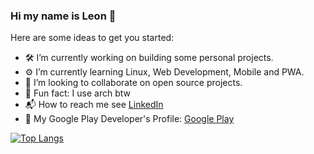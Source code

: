 ### Hi my name is Leon 👋

Here are some ideas to get you started:

- :hammer_and_wrench: I’m currently working on building some personal projects.
- :gear: I’m currently learning Linux, Web Development, Mobile and PWA.
- :water_buffalo: I’m looking to collaborate on open source projects.
- :penguin: Fun fact: I use arch btw
- :mailbox_with_mail: How to reach me see [LinkedIn](https://www.linkedin.com/in/leonribeirods/)
- :iphone: My Google Play Developer's Profile: [Google Play](https://play.google.com/store/apps/developer?id=Leon+Ribeiro)

[![Top Langs](https://github-readme-stats.vercel.app/api/top-langs/?username=leonribeiro&layout=compact)](https://github.com/anuraghazra/github-readme-stats)
